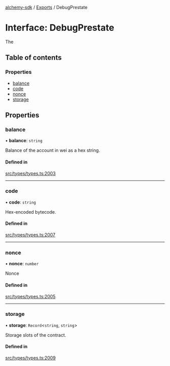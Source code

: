 [alchemy-sdk](../README.md) / [Exports](../modules.md) / DebugPrestate

# Interface: DebugPrestate

The

## Table of contents

### Properties

- [balance](DebugPrestate.md#balance)
- [code](DebugPrestate.md#code)
- [nonce](DebugPrestate.md#nonce)
- [storage](DebugPrestate.md#storage)

## Properties

### balance

• **balance**: `string`

Balance of the account in wei as a hex string.

#### Defined in

[src/types/types.ts:2003](https://github.com/alchemyplatform/alchemy-sdk-js/blob/0c05b32/src/types/types.ts#L2003)

___

### code

• **code**: `string`

Hex-encoded bytecode.

#### Defined in

[src/types/types.ts:2007](https://github.com/alchemyplatform/alchemy-sdk-js/blob/0c05b32/src/types/types.ts#L2007)

___

### nonce

• **nonce**: `number`

Nonce

#### Defined in

[src/types/types.ts:2005](https://github.com/alchemyplatform/alchemy-sdk-js/blob/0c05b32/src/types/types.ts#L2005)

___

### storage

• **storage**: `Record`<`string`, `string`\>

Storage slots of the contract.

#### Defined in

[src/types/types.ts:2009](https://github.com/alchemyplatform/alchemy-sdk-js/blob/0c05b32/src/types/types.ts#L2009)
